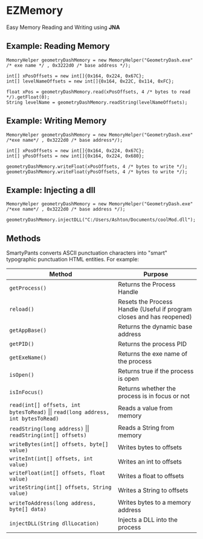 # EZMemory

Easy Memory Reading and Writing using **JNA**

## Example: Reading Memory

    MemoryHelper geometryDashMemory = new MemoryHelper("GeometryDash.exe" /* exe name */ , 0x3222d0 /* base address */);  
      
    int[] xPosOffsets = new int[]{0x164, 0x224, 0x67C};  
    int[] levelNameOffsets = new int[]{0x164, 0x22C, 0x114, 0xFC};  
      
    float xPos = geometryDashMemory.read(xPosOffsets, 4 /* bytes to read */).getFloat(0);  
    String levelName = geometryDashMemory.readString(levelNameOffsets);

## Example: Writing Memory

    MemoryHelper geometryDashMemory = new MemoryHelper("GeometryDash.exe" /*exe name*/ , 0x3222d0 /* base address*/);  
      
    int[] xPosOffsets = new int[]{0x164, 0x224, 0x67C};  
    int[] yPosOffsets = new int[]{0x164, 0x224, 0x680};  
      
    geometryDashMemory.writeFloat(xPosOffsets, 4 /* bytes to write */);  
    geometryDashMemory.writeFloat(yPosOffsets, 4 /* bytes to write */);

## Example: Injecting a dll

    MemoryHelper geometryDashMemory = new MemoryHelper("GeometryDash.exe" /*exe name*/ , 0x3222d0 /* base address */);  
      
    geometryDashMemory.injectDLL("C:/Users/Ashton/Documents/coolMod.dll");

## Methods

SmartyPants converts ASCII punctuation characters into "smart" typographic punctuation HTML entities. For example:

|Method                         |          Purpose            |
|-------------------------------|-----------------------------|
|`getProcess()`                 |Returns the Process Handle   |
|`reload()`                     |Resets the Process Handle (Useful if program closes and has reopened)           														|
|`getAppBase()`                 |Returns the dynamic base address|
|`getPID()`											|Returns the process PID			|
|`getExeName()`									|Returns the exe name of the process |
|`isOpen()`											|Returns true if the process is open |
|`isInFocus()`								  |Returns whether the process is in focus or not |
|`read(int[] offsets, int bytesToRead)` \|\| `read(long address, int bytesToRead)` | Reads a value from memory | 
|`readString(long address)` \|\| `readString(int[] offsets)` | Reads a String from memory | 
|`writeBytes(int[] offsets, byte[] value)` | Writes bytes to offsets|
|`writeInt(int[] offsets, int value)` | Writes an int to offsets|
|`writeFloat(int[] offsets, float value)` | Writes a float to offsets|
|`writeString(int[] offsets, String value)` | Writes a String to offsets|
|`writeToAddress(long address, byte[] data)` | Writes bytes to a memory address|
|`injectDLL(String dllLocation)` | Injects a DLL into the process |

